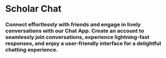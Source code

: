 # Scholar Chat

### Connect effortlessly with friends and engage in lively conversations with our Chat App. Create an account to seamlessly join conversations, experience lightning-fast responses, and enjoy a user-friendly interface for a delightful chatting experience.
